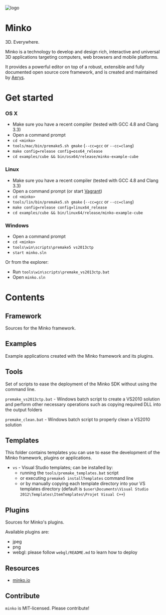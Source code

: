 ![logo](https://dl.dropbox.com/s/68w979idplf8j21/256.png)

Minko
=====

3D. Everywhere.

Minko is a technology to develop and design rich, interactive and universal 3D applications targeting computers, web browsers and mobile platforms. 

It provides a powerful editor on top of a robust, extensible and fully documented open source core framework, and is created and maintained by [Aerys](http://aerys.in/).

Get started
===========
### OS X
* Make sure you have a recent compiler (tested with GCC 4.8 and Clang 3.3)
* Open a command prompt
* `cd <minko>`
* `tools/mac/bin/premake5.sh gmake` (`--cc=gcc` or `--cc=clang`)
* `make config=release config=osx64_release`
* `cd examples/cube && bin/osx64/release/minko-example-cube`

### Linux
* Make sure you have a recent compiler (tested with GCC 4.8 and Clang 3.3)
* Open a command prompt (or start [Vagrant](http://www.vagrantup.com/))
* `cd <minko>`
* `tools/lin/bin/premake5.sh gmake` (`--cc=gcc` or `--cc=clang`)
* `make config=release config=linux64_release`
* `cd examples/cube && bin/linux64/release/minko-example-cube`

### Windows
* Open a command prompt
* `cd <minko>`
* `tools\win\scripts\premake5 vs2013ctp`
* `start minko.sln`

Or from the explorer:

* Run `tools\win\scripts\premake_vs2013ctp.bat`
* Open `minko.sln`


Contents
========
Framework
---------

Sources for the Minko framework.

Examples
--------

Example applications created with the Minko framework and its plugins.

Tools
-----

Set of scripts to ease the deployment of the Minko SDK without using the command line.

`premake_vs2013ctp.bat` - Windows batch script to create a VS2010 solution and perform other necessary operations such as copying required DLL into the output folders

`premake_clean.bat` - Windows batch script to properly clean a VS2010 solution

Templates
---------

This folder contains templates you can use to ease the development of the Minko framework, plugins
or applications.

* `vs` - Visual Studio templates; can be installed by:
	* running the `tools/premake_templates.bat` script
	* or executing `premake5 installTemplates` command line
	* or by manually copying each template directory into your VS templates directory (default is `$user\Documents\Visual Studio 2012\Templates\ItemTemplates\Projet Visual C++`)

Plugins
-------

Sources for Minko's plugins.

Available plugins are:
* jpeg
* png
* webgl: please follow `webgl/README.md` to learn how to deploy

Resources
---------
* [minko.io](http://minko.io/ "Website")

Contribute
----------
`minko` is MIT-licensed. Please contribute!
